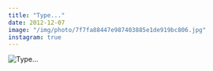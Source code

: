```yaml
---
title: "Type..."
date: 2012-12-07
image: "/img/photo/7f7fa88447e987403885e1de919bc806.jpg"
instagram: true
---
```


![Type...](/img/photo/7f7fa88447e987403885e1de919bc806.jpg)
